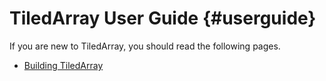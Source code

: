 # TiledArray User Guide {#userguide}
If you are new to TiledArray, you should read the following pages.

* [Building TiledArray](https://github.com/ValeevGroup/tiledarray/blob/master/INSTALL.md)
